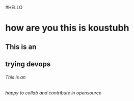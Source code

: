 #HELLO  <h1>  how are you this is koustubh
## This is an <h2> trying devops
###### This is an <h6> happy to collab and contribute in opensource
